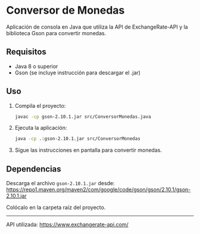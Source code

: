 # Conversor de Monedas

Aplicación de consola en Java que utiliza la API de ExchangeRate-API y la biblioteca Gson para convertir monedas.

## Requisitos
- Java 8 o superior
- Gson (se incluye instrucción para descargar el .jar)

## Uso
1. Compila el proyecto:
   ```sh
   javac -cp gson-2.10.1.jar src/ConversorMonedas.java
   ```
2. Ejecuta la aplicación:
   ```sh
   java -cp .:gson-2.10.1.jar src/ConversorMonedas
   ```
3. Sigue las instrucciones en pantalla para convertir monedas.

## Dependencias
Descarga el archivo `gson-2.10.1.jar` desde:
https://repo1.maven.org/maven2/com/google/code/gson/gson/2.10.1/gson-2.10.1.jar

Colócalo en la carpeta raíz del proyecto.

---

API utilizada: https://www.exchangerate-api.com/
